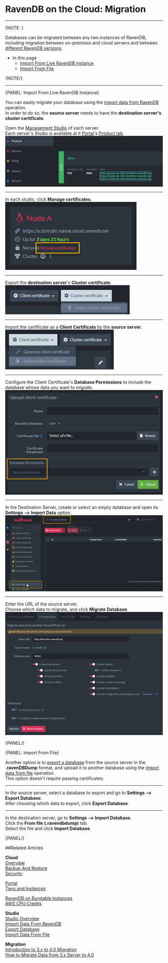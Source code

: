 # RavenDB on the Cloud: Migration
---

{NOTE: }

Databases can be migrated between any two instances of RavenDB, including migration between on-premises and 
cloud servers and between [different RavenDB versions](../migration/client-api/introduction).  

* In this page  
  * [Import From Live RavenDB instance](cloud-migration#import-from-live-ravendb-instance)  
  * [Import From File](cloud-migration#import-from-file)  

{NOTE/}

---

{PANEL: Import From Live RavenDB Instance}

You can easily migrate your database using the [import data from RavenDB](../studio/database/tasks/import-data/import-from-ravendb) operation.  
In order to do so, the **source server** needs to have the **destination server's cluster certificate**.  

Open the [Management Studio](../studio/overview) of each server.  
Each server's Studio is available at it [Portal](../cloud/portal/cloud-portal#cloud-portal)'s 
[Product tab](../cloud/portal/cloud-portal-products-tab#cloud-account-portal-products).  
!["Server URLs"](images\migration-001-urls.png "Server URLs")  

---

In each studio, click **Manage certificates**.  
!["Manage Certificates"](images\migration-002-manage-certificates.png "Manage Certificates")  

---

Export the **destination server**'s **Cluster certificate**.  
!["Cluster Certificate"](images\migration-003-cluster-certificate.png "Cluster Certificate")  

---

Import the certificate as a **Client Certificate** by the **source server**.  
!["Client Certificate"](images\migration-004-client-certificate.png "Client Certificate")  

---

Configure the Client Certificate's **Database Permissions** to include the database whose data you want to migrate.  
!["Database Permissions"](images\migration-005-database-permissions.png "Database Permissions")  

---

In the Destination Server, create or select an empty database and open its **Settings --> Import Data** option.  
!["Import Data"](images\migration-006-import-data.png "import data")  

---

Enter the URL of the source server.  
Choose which data to migrate, and click **Migrate Database**.  
!["Import Options"](images\migration-007-options.png "Import Options")  

{PANEL/}

{PANEL: Import From File}
  
Another option is to [export a database](../studio/database/tasks/export-database) from the source server in the 
**.ravenDBDump** format, and upload it to another database using the 
[import data from file](../studio/database/tasks/import-data/import-data-file) operation.  
This option doesn't require passing certificates:  

---

In the source server, select a database to export and go to **Settings --> Export Database**.  
After choosing which data to export, click **Export Database**.  

---

In the destination server, go to **Settings --> Import Database**.  
Click the **From file (.ravendbdump)** tab.  
Select the file and click **Import Database**.  

{PANEL/}

##Related Articles

**Cloud**  
[Overview](../cloud/cloud-overview)  
[Backup And Restore](../cloud/cloud-backup-and-restore)  
[Security](../cloud/cloud-security)  
  
[Portal](../cloud/portal/cloud-portal)  
[Tiers and Instances](../cloud/cloud-instances)  
  
[RavenDB on Burstable Instances](https://ayende.com/blog/187681-B/running-ravendb-on-burstable-cloud-instances)  
[AWS CPU Credits](https://docs.aws.amazon.com/AWSEC2/latest/UserGuide/burstable-credits-baseline-concepts.html)  

**Studio**  
[Studio Overview](../studio/overview)  
[Import Data From RavenDB](../studio/database/tasks/import-data/import-from-ravendb)  
[Export Database](../studio/database/tasks/export-database)  
[Import Data From File](../studio/database/tasks/import-data/import-data-file)  

**Migration**  
[Introduction to 3.x to 4.0 Migration](../migration/client-api/introduction)  
[How to Migrate Data from 3.x Server to 4.0](../migration/server/data-migration)  
